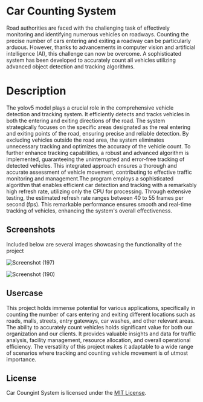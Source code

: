 
# Car Counting System

Road authorities are faced with the challenging task of effectively monitoring and identifying numerous vehicles on roadways. Counting the precise number of cars entering and exiting a roadway can be particularly arduous. However, thanks to advancements in computer vision and artificial intelligence (AI), this challenge can now be overcome. A sophisticated system has been developed to accurately count all vehicles utilizing advanced object detection and tracking algorithms.

# Description

The yolov5 model plays a crucial role in the comprehensive vehicle detection and tracking system. It efficiently detects and tracks vehicles in both the entering and exiting directions of the road. The system strategically focuses on the specific areas designated as the real entering and exiting points of the road, ensuring precise and reliable detection. By excluding vehicles outside the road area, the system eliminates unnecessary tracking and optimizes the accuracy of the vehicle count. To further enhance tracking capabilities, a robust and advanced algorithm is implemented, guaranteeing the uninterrupted and error-free tracking of detected vehicles. This integrated approach ensures a thorough and accurate assessment of vehicle movement, contributing to effective traffic monitoring and management.The program employs a sophisticated algorithm that enables efficient car detection and tracking with a remarkably high refresh rate, utilizing only the CPU for processing. Through extensive testing, the estimated refresh rate ranges between 40 to 55 frames per second (fps). This remarkable performance ensures smooth and real-time tracking of vehicles, enhancing the system's overall effectiveness.

## Screenshots
Included below are several images showcasing the functionality  of the project



![Screenshot (197)](https://github.com/bnsreenu/python_for_microscopists/assets/117757969/a64343e4-7479-4e31-977d-c595842fdcca)

![Screenshot (190)](https://github.com/bnsreenu/python_for_microscopists/assets/117757969/ce652bff-071c-43c2-a721-19d15a4ddaec)

## Usercase
This project holds immense potential for various applications, specifically in counting the number of cars entering and exiting different locations such as roads, malls, streets, entry gateways, car washes, and other relevant areas. The ability to accurately count vehicles holds significant value for both our organization and our clients. It provides valuable insights and data for traffic analysis, facility management, resource allocation, and overall operational efficiency. The versatility of this project makes it adaptable to a wide range of scenarios where tracking and counting vehicle movement is of utmost importance.

## License

Car Coungint System is licensed under the [MIT License](/LICENSE).
